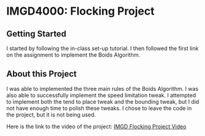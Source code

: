 # IMGD4000: Flocking Project 

## Getting Started
I started by following the in-class set-up tutorial. 
I then followed the first link on the assignment to implement the Boids Algorithm. 

## About this Project
I was able to implemented the three main rules of the Boids Algorithm. 
I was also able to successfully implement the speed limitation tweak. 
I attempted to implement both the tend to place tweak and the bounding tweak, but I did not have enough time to polish these tweaks.
I chose to leave the code in the project, but it is not being used. 

Here is the link to the video of the project: [IMGD Flocking Project Video](https://youtu.be/51g8Q-loNK0)
